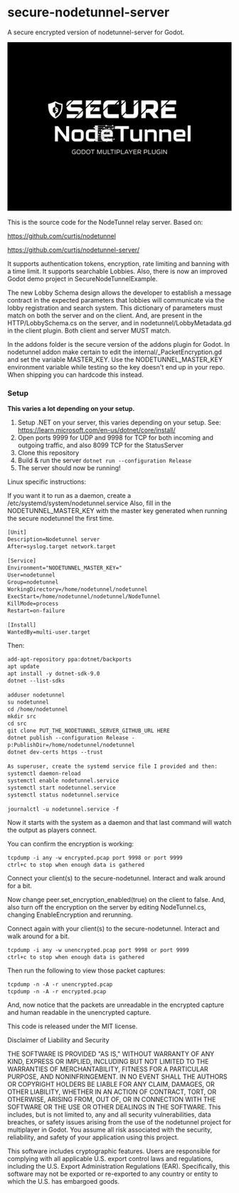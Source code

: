 # secure-nodetunnel-server
A secure encrypted version of nodetunnel-server for Godot.

![Secure-Nodetunnel](secure_nt_logo.png?raw=true "Secure Nodetunnel for Godot")

This is the source code for the NodeTunnel relay server. Based on:

https://github.com/curtjs/nodetunnel

https://github.com/curtjs/nodetunnel-server/


It supports authentication tokens, encryption, rate limiting and banning with a time limit. It supports searchable Lobbies. Also, there is now an improved Godot demo project in SecureNodeTunnelExample.

The new Lobby Schema design allows the developer to establish a message contract in the expected parameters
that lobbies will communicate via the lobby registration and search system. This dictionary of parameters
must match on both the server and on the client. And, are present in the HTTP/LobbySchema.cs on the server,
and in nodetunnel/LobbyMetadata.gd in the client plugin. Both client and server MUST match.

In the addons folder is the secure version of the addons plugin for Godot.
In nodetunnel addon make certain to edit the internal/_PacketEncryption.gd and set the variable MASTER_KEY.
Use the NODETUNNEL_MASTER_KEY environment variable while testing so the key doesn't end up in your repo.
When shipping you can hardcode this instead.


### Setup
**This varies a lot depending on your setup.**
1. Setup .NET on your server, this varies depending on your setup. See: https://learn.microsoft.com/en-us/dotnet/core/install/
2. Open ports 9999 for UDP and 9998 for TCP for both incoming and outgoing traffic, and also 8099 TCP for the StatusServer
3. Clone this repository
4. Build & run the server
   ```dotnet run --configuration Release```
5. The server should now be running! 


Linux specific instructions:

If you want it to run as a daemon, create a /etc/systemd/system/nodetunnel.service
Also, fill in the NODETUNNEL_MASTER_KEY with the master key generated when running the secure nodetunnel the first time.

```
[Unit]
Description=Nodetunnel server
After=syslog.target network.target

[Service]
Environment="NODETUNNEL_MASTER_KEY="
User=nodetunnel
Group=nodetunnel
WorkingDirectory=/home/nodetunnel/nodetunnel
ExecStart=/home/nodetunnel/nodetunnel/NodeTunnel
KillMode=process
Restart=on-failure

[Install]
WantedBy=multi-user.target 
```

Then:
```
add-apt-repository ppa:dotnet/backports
apt update
apt install -y dotnet-sdk-9.0
dotnet --list-sdks

adduser nodetunnel
su nodetunnel
cd /home/nodetunnel
mkdir src
cd src
git clone PUT_THE_NODETUNNEL_SERVER_GITHUB_URL HERE
dotnet publish --configuration Release -p:PublishDir=/home/nodetunnel/nodetunnel
dotnet dev-certs https --trust

As superuser, create the systemd service file I provided and then:
systemctl daemon-reload
systemctl enable nodetunnel.service
systemctl start nodetunnel.service
systemctl status nodetunnel.service

journalctl -u nodetunnel.service -f
```

Now it starts with the system as a daemon and that last command will watch the output as players connect. 

You can confirm the encryption is working:
```
tcpdump -i any -w encrypted.pcap port 9998 or port 9999
ctrl+c to stop when enough data is gathered
```
Connect your client(s) to the secure-nodetunnel. Interact and walk around for a bit.

Now change peer.set_encryption_enabled(true) on the client to false.
And, also turn off the encryption on the server by editing NodeTunnel.cs, changing EnableEncryption and rerunning.

Connect again with your client(s) to the secure-nodetunnel. Interact and walk around for a bit.
```
tcpdump -i any -w unencrypted.pcap port 9998 or port 9999
ctrl+c to stop when enough data is gathered
```

Then run the following to view those packet captures:
```
tcpdump -n -A -r unencrypted.pcap
tcpdump -n -A -r encrypted.pcap
```
And, now notice that the packets are unreadable in the encrypted capture and human readable in the unencrypted capture.

This code is released under the MIT license.

Disclaimer of Liability and Security

THE SOFTWARE IS PROVIDED "AS IS," WITHOUT WARRANTY OF ANY KIND, EXPRESS OR IMPLIED, INCLUDING BUT NOT LIMITED TO THE WARRANTIES OF MERCHANTABILITY, FITNESS FOR A PARTICULAR PURPOSE, AND NONINFRINGEMENT. IN NO EVENT SHALL THE AUTHORS OR COPYRIGHT HOLDERS BE LIABLE FOR ANY CLAIM, DAMAGES, OR OTHER LIABILITY, WHETHER IN AN ACTION OF CONTRACT, TORT, OR OTHERWISE, ARISING FROM, OUT OF, OR IN CONNECTION WITH THE SOFTWARE OR THE USE OR OTHER DEALINGS IN THE SOFTWARE. This includes, but is not limited to, any and all security vulnerabilities, data breaches, or safety issues arising from the use of the nodetunnel project for multiplayer in Godot. You assume all risk associated with the security, reliability, and safety of your application using this project.

This software includes cryptographic features. Users are responsible for complying with all applicable U.S. export control laws and regulations, including the U.S. Export Administration Regulations (EAR). Specifically, this software may not be exported or re-exported to any country or entity to which the U.S. has embargoed goods.
